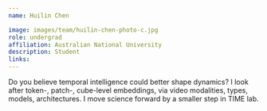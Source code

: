 ```yaml
---
name: Huilin Chen

image: images/team/huilin-chen-photo-c.jpg
role: undergrad
affiliation: Australian National University
description: Student
links:
---
```


Do you believe temporal intelligence could better shape dynamics? I look after token-, patch-, cube-level embeddings, via video modalities, types, models, architectures. I move science forward by a smaller step in TIME lab.